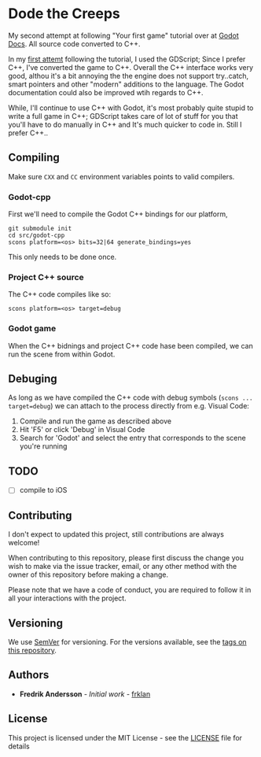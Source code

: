 # Dode the Creeps

My second attempt at following "Your first game" tutorial over at [Godot Docs](https://docs.godotengine.org/en/3.1/getting_started/step_by_step/your_first_game.html). All source code converted to C++.

In my [first attemt](https://github.com/frklan/DodgeTheCreeps) following the tutorial, I used the GDScript; Since I prefer C++, I've converted the game to C++. Overall the C++ interface works very good, althou it's a bit annoying the the engine does not support try..catch, smart pointers and other "modern" additions to the language. The Godot documentation could also be improved wtih regards to C++.

While, I'll continue to use C++ with Godot, it's most probably quite stupid to write a full game in C++; GDScript takes care of lot of stuff for you that you'll have to do manually in C++ and It's much quicker to code in. Still I prefer C++..

## Compiling

Make sure ````CXX```` and ````CC```` environment variables points to valid compilers.

### Godot-cpp

First we'll need to compile the Godot C++ bindings for our platform,

````
git submodule init
cd src/godot-cpp
scons platform=<os> bits=32|64 generate_bindings=yes
````

This only needs to be done once.

### Project C++ source

The C++ code compiles like so:

````
scons platform=<os> target=debug
````

### Godot game

When the C++ bidnings and project C++ code hase been compiled, we can run the scene from within Godot.

## Debuging

As long as we have compiled the C++ code with debug symbols (```` scons ... target=debug ````) we can attach to the process directly from e.g. Visual Code:

  1. Compile and run the game as described above
  2. Hit 'F5' or click 'Debug' in Visual Code
  3. Search for 'Godot' and select the entry that corresponds to the scene you're running 

## TODO
- [ ] compile to iOS

## Contributing

I don't expect to updated this project, still contributions are always welcome!

When contributing to this repository, please first discuss the change you wish to make via the issue tracker, email, or any other method with the owner of this repository before making a change.

Please note that we have a code of conduct, you are required to follow it in all your interactions with the project.

## Versioning

We use [SemVer](http://semver.org/) for versioning. For the versions available, see the [tags on this repository](https://github.com/frklan/GameEngine/tags).

## Authors

* **Fredrik Andersson** - *Initial work* - [frklan](https://github.com/frklan)

## License

This project is licensed under the MIT License - see the [LICENSE](LICENSE) file for details
